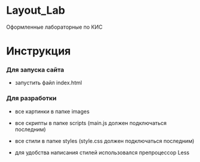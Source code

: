 ﻿# Layout_Lab
Оформленные лабораторные по КИС
# Инструкция


### Для запуска сайта
  
- запустить файл index.html


### Для разработки
  
- все картинки в папке images
  
- все скрипты в папке scripts (main.js должен подключаться последним)
  
- все стили в папке styles (style.css должен подключаться последним)
  
- для удобства написания стилей использовался препроцессор Less